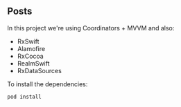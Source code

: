 ## Posts

In this project we're using Coordinators + MVVM and also:
- RxSwift
- Alamofire
- RxCocoa
- RealmSwift
- RxDataSources

To install the dependencies:
```
pod install
```
